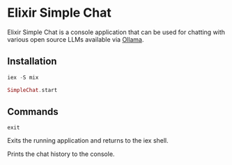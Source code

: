 # Elixir Simple Chat

Elixir Simple Chat is a console application that can be used for chatting with various open source LLMs available via [Ollama](https://ollama.com/).

## Installation

```elixir
iex -S mix

SimpleChat.start
```

## Commands

```
exit
```
Exits the running application and returns to the iex shell.

Prints the chat history to the console.
